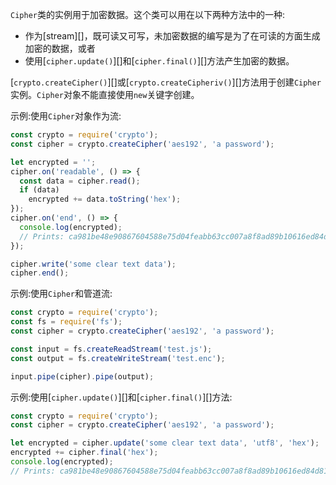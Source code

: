 <!-- YAML
added: v0.1.94
-->

`Cipher`类的实例用于加密数据。这个类可以用在以下两种方法中的一种:

- 作为[stream][]，既可读又可写，未加密数据的编写是为了在可读的方面生成加密的数据，或者
- 使用[`cipher.update()`][]和[`cipher.final()`][]方法产生加密的数据。

[`crypto.createCipher()`][]或[`crypto.createCipheriv()`][]方法用于创建`Cipher`实例。`Cipher`对象不能直接使用`new`关键字创建。

示例:使用`Cipher`对象作为流:

```js
const crypto = require('crypto');
const cipher = crypto.createCipher('aes192', 'a password');

let encrypted = '';
cipher.on('readable', () => {
  const data = cipher.read();
  if (data)
    encrypted += data.toString('hex');
});
cipher.on('end', () => {
  console.log(encrypted);
  // Prints: ca981be48e90867604588e75d04feabb63cc007a8f8ad89b10616ed84d815504
});

cipher.write('some clear text data');
cipher.end();
```

示例:使用`Cipher`和管道流:

```js
const crypto = require('crypto');
const fs = require('fs');
const cipher = crypto.createCipher('aes192', 'a password');

const input = fs.createReadStream('test.js');
const output = fs.createWriteStream('test.enc');

input.pipe(cipher).pipe(output);
```

示例:使用[`cipher.update()`][]和[`cipher.final()`][]方法:

```js
const crypto = require('crypto');
const cipher = crypto.createCipher('aes192', 'a password');

let encrypted = cipher.update('some clear text data', 'utf8', 'hex');
encrypted += cipher.final('hex');
console.log(encrypted);
// Prints: ca981be48e90867604588e75d04feabb63cc007a8f8ad89b10616ed84d815504
```

